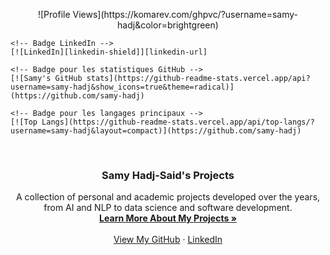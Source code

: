 <!-- PROJECT SHIELDS -->
<p align="center">
    <!-- Badge pour afficher les vues du profil -->
    ![Profile Views](https://komarev.com/ghpvc/?username=samy-hadj&color=brightgreen)
    
    <!-- Badge LinkedIn -->
    [![LinkedIn][linkedin-shield]][linkedin-url]
    
    <!-- Badge pour les statistiques GitHub -->
    [![Samy's GitHub stats](https://github-readme-stats.vercel.app/api?username=samy-hadj&show_icons=true&theme=radical)](https://github.com/samy-hadj)
    
    <!-- Badge pour les langages principaux -->
    [![Top Langs](https://github-readme-stats.vercel.app/api/top-langs/?username=samy-hadj&layout=compact)](https://github.com/samy-hadj)
</p>

<!-- PROJECT LOGO -->
<br />
<div align="center">
  <h3 align="center">Samy Hadj-Said's Projects</h3>
  <p align="center">
    A collection of personal and academic projects developed over the years, from AI and NLP to data science and software development.
    <br />
    <a href="#about-the-project"><strong>Learn More About My Projects »</strong></a>
    <br />
    <br />
    <a href="https://github.com/samy-hadj">View My GitHub</a>
    ·
    <a href="https://linkedin.com/in/samy-hadj-said-515765259/">LinkedIn</a>
  </p>
</div>
